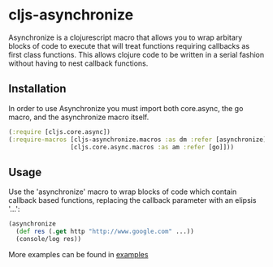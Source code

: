 # cljs-asynchronize

Asynchronize is a clojurescript macro that allows you to wrap arbitary blocks of code to execute that will treat
functions requiring callbacks as first class functions. This allows clojure code to be written in a serial fashion
without having to nest callback functions.

## Installation

In order to use Asynchronize you must import both core.async, the go macro, and the asynchronize macro itself.

```clojure
(:require [cljs.core.async])
(:require-macros [cljs-asynchronize.macros :as dm :refer [asynchronize]]
                 [cljs.core.async.macros :as am :refer [go]]))
```

## Usage

Use the 'asynchronize' macro to wrap blocks of code which contain callback based functions, replacing the callback parameter
with an elipsis '...':

```clojure
(asynchronize
  (def res (.get http "http://www.google.com" ...))
  (console/log res))
```

More examples can be found in [examples](https://github.com/gilbertw1/cljs-asynchronize/tree/master/examples)
